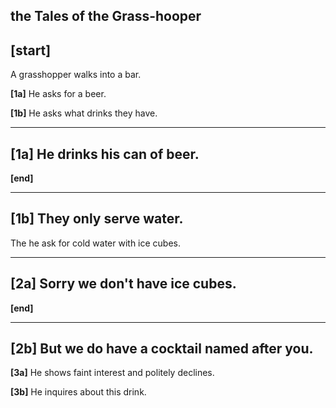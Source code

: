 ## the Tales of the Grass-hooper

## [start]
A grasshopper walks into a bar.

**[1a]** He asks for a beer.

**[1b]** He asks what drinks they have.

---

## [1a] He drinks his can of beer.
**[end]**

---

## [1b] They only serve water.
The he ask for cold water with ice cubes.

---

## [2a] Sorry we don't have ice cubes.
**[end]**

---

## [2b] But we do have a cocktail named after you.

**[3a]** He shows faint interest and politely declines.

**[3b]** He inquires about this drink.

